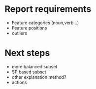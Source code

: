 # Report requirements

- Feature categories (noun,verb...)
- Feature positions
- outliers 


# Next steps

- more balanced subset
- SP based subset
- other explanation method?
- actions
